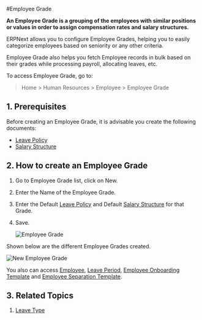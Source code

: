 <!-- add-breadcrumbs -->

#Employee Grade

**An Employee Grade is a grouping of the employees with similar positions or values in order to assign compensation rates and salary structures.**


ERPNext allows you to configure Employee Grades, helping you to easily categorize employees based on seniority or any other criteria.

Employee Grade also helps you fetch Employee records in bulk based on their grades while processing payroll, allocating leaves, etc.

To access Employee Grade, go to:

> Home > Human Resources > Employee > Employee Grade

## 1. Prerequisites

Before creating an Employee Grade, it is advisable you create the following documents:

* [Leave Policy](/docs/v12/user/manual/en/human-resources/leave-policy)
* [Salary Structure](/docs/v12/user/manual/en/human-resources/salary-structure)

## 2. How to create an Employee Grade

1. Go to Employee Grade list, click on New.
2. Enter the Name of the Employee Grade.
3. Enter the Default [Leave Policy](/docs/v12/user/manual/en/human-resources/leave-policy) and Default [Salary Structure](/docs/v12/user/manual/en/human-resources/salary-structure) for that Grade.
3. Save.

    <img class="screenshot" alt="Employee Grade" src="{{docs_base_url}}/assets/img/human-resources/employee-grade.png">

Shown below are the different Employee Grades created.

<img class="screenshot" alt="New Employee Grade" src="{{docs_base_url}}/assets/img/human-resources/employee-grade1.png">

You also can access [Employee](/docs/v12/user/manual/en/human-resources/employee), [Leave Period](/docs/v12/user/manual/en/human-resources/leave-type), [Employee Onboarding Template](/docs/v12/user/manual/en//human-resources/employee-onboarding) and [Employee Separation Template](/docs/v12/user/manual/en//human-resources/employee-separation).

## 3. Related Topics

1. [Leave Type](/docs/v12/user/manual/en/human-resources/leave-type)







